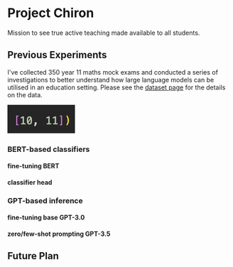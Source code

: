 # Project Chiron
Mission to see true active teaching made available to all students.

## Previous Experiments

I've collected 350 year 11 maths mock exams and conducted a series of investigations to better understand how large language models can be utilised in an education setting. Please see the [dataset page](https://github.com/Jaxter2017/project_chiron/wiki/Dataset) for the details on the data.

![oof](docs/oof.PNG)

### BERT-based classifiers

#### fine-tuning BERT

#### classifier head

### GPT-based inference

#### fine-tuning base GPT-3.0

#### zero/few-shot prompting GPT-3.5

## Future Plan
